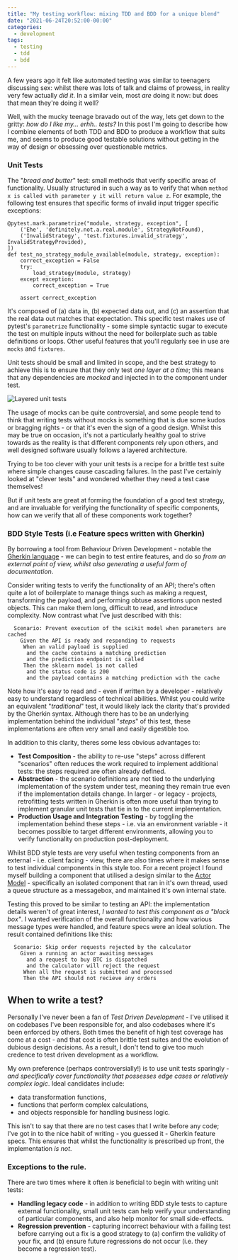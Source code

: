 ```yaml
---
title: "My testing workflow: mixing TDD and BDD for a unique blend"
date: "2021-06-24T20:52:00-00:00"
categories:
  - development
tags:
  - testing
  - tdd
  - bdd
---
```


A few years ago it felt like automated testing was similar to teenagers discussing sex: whilst there was lots of talk and claims of prowess, in reality very few actually *did it*. In a similar vein, most *are* doing it now: but does that mean they're doing it well?

Well, with the mucky teenage bravado out of the way, lets get down to the gritty: *how do I like my... erhh.. tests?* In this post I'm going to describe how I combine elements of both TDD and BDD to produce a workflow that suits me, and seems to produce good testable solutions without getting in the way of design or obsessing over questionable metrics.

### Unit Tests

The "*bread and butter*" test: small methods that verify specific areas of functionality. Usually structured in such a way as to verify that when `method x is called with parameter y it will return value z`. For example, the following test ensures that specific forms of invalid input trigger specific exceptions:

```
@pytest.mark.parametrize("module, strategy, exception", [
    ('Ehe', 'definitely.not.a.real.module', StrategyNotFound),
    ('InvalidStrategy', 'test.fixtures.invalid_strategy', InvalidStrategyProvided),
])
def test_no_strategy_module_available(module, strategy, exception):
    correct_exception = False
    try:
        load_strategy(module, strategy)
    except exception:
        correct_exception = True
    
    assert correct_exception
```

It's composed of (a) data in, (b) expected data out, and (c) an assertion that the real data out matches that expectation. This specific test makes use of pytest's `parametrize` functionality - some simple syntactic sugar to execute the test on multiple inputs without the need for boilerplate such as table definitions or loops. Other useful features that you'll regularly see in use are `mocks` and `fixtures`.

Unit tests should be small and limited in scope, and the best strategy to achieve this is to ensure that they only test *one layer at a time*; this means that any dependencies are *mocked* and injected in to the component under test.

<p><img style="max-width:100%" src="/code/tdd-layers.png" alt="Layered unit tests"></p>

The usage of mocks can be quite controversial, and some people tend to think that writing tests without mocks is something that is due some kudos or bragging rights - or that it's even the sign of a good design. Whilst this may be true on occasion, it's not a particularly healthy goal to strive towards as the reality is that different components rely upon others, and well designed software usually follows a layered architecture.

Trying to be too clever with your unit tests is a recipe for a brittle test suite where simple changes cause cascading failures. In the past I've certainly looked at "clever tests" and wondered whether they need a test case themselves!

But if unit tests are great at forming the foundation of a good test strategy, and are invaluable for verifying the functionality of specific components, how can we verify that all of these components work together?


### BDD Style Tests (i.e Feature specs written with Gherkin)

By borrowing a tool from Behaviour Driven Development - notable the [Gherkin language](https://cucumber.io/docs/gherkin/) - we can begin to test entire features, and do so *from an external point of view, whilst also generating a useful form of documentation*.

Consider writing tests to verify the functionality of an API; there's often quite a lot of boilerplate to manage things such as making a request, transforming the payload, and performing obtuse assertions upon nested objects. This can make them long, difficult to read, and introduce complexity. Now contrast what I've just described with this:


```
  Scenario: Prevent execution of the scikit model when parameters are cached
    Given the API is ready and responding to requests
     When an valid payload is supplied
      and the cache contains a matching prediction
      and the prediction endpoint is called
     Then the sklearn model is not called
      and the status code is 200
      and the payload contains a matching prediction with the cache
```

Note how it's easy to read and - even if written by a developer - relatively easy to understand regardless of technical abilities. Whilst you could write an equivalent "*traditional*" test, it would likely lack the clarity that's provided by the Gherkin syntax. Although there has to be an underlying implementation behind the individual "*steps*" of this test, these implementations are often very small and easily digestible too.

In addition to this clarity, theres some less obvious advantages to:

- **Test Composition** - the ability to re-use "steps" across different "scenarios" often reduces the work required to implement additional tests: the steps required are often already defined.
- **Abstraction** - the scenario definitions are not tied to the underlying implementation of the system under test, meaning they remain true even if the implementation details change. In larger - or legacy - projects, retrofitting tests written in Gherkin is often more useful than trying to implement granular unit tests that tie in to the current implementation.
- **Production Usage and Integration Testing** - by toggling the implementation behind these steps - i.e. via an environment variable - it becomes possible to target different environments, allowing you to verify functionality on production post-deployment. 

Whilst BDD style tests are very useful when testing components from an external - i.e. client facing - view, there are also times where it makes sense to test individual components in this style too.  For a recent project I found myself building a component that utilised a design similar to the [Actor Model](https://en.wikipedia.org/wiki/Actor_model) - specifically an isolated component that ran in it's own thread, used a queue structure as a messagebox, and maintained it's own internal state.

Testing this proved to be similar to testing an API: the implementation details weren't of great interest, *I wanted to test this component as a "black box"*. I wanted verification of the overall functionality and how various message types were handled, and feature specs were an ideal solution. The result contained definitions like this:

```
  Scenario: Skip order requests rejected by the calculator
    Given a running an actor awaiting messages
      and a request to buy BTC is dispatched
      and the calculator will reject the request
     When all the request is submitted and processed
     Then the API should not recieve any orders
```

## When to write a test?

Personally I've never been a fan of *Test Driven Development* - I've utilised it on codebases I've been responsible for, and also codebases where it's been enforced by others. Both times the benefit of high test coverage has come at a cost - and that cost is often brittle test suites and the evolution of dubious design decisions. As a result, I don't tend to give too much credence to test driven development as a workflow.

My own preference (perhaps controversially!) is to use unit tests sparingly - *and specifically cover functionality that possesses edge cases or relatively complex logic*. Ideal candidates include:

- data transformation functions,
- functions that perform complex calculations,
- and objects responsible for handling business logic.

This isn't to say that there are no test cases that I write before any code; I've got in to the nice habit of writing - you guessed it - Gherkin feature specs. This ensures that whilst the functionality is prescribed up front, the implementation *is not*.

### Exceptions to the rule.

There are two times where it often *is* beneficial to begin with writing unit tests:

- **Handling legacy code** - in addition to writing BDD style tests to capture external functionality, small unit tests can help verify your understanding of particular components, and also help monitor for small side-effects.
- **Regression prevention** - capturing incorrect behaviour with a failing test before carrying out a fix is a good strategy to (a) confirm the validity of your fix, and (b) ensure future regressions do not occur (i.e. they become a regression test).

